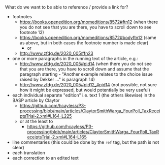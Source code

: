 What do we want to be able to reference / provide a link for?

 * footnotes
   * https://books.openedition.org/momeditions/8572#ftn12 (when there you do not see that you are there, you have to scroll down to see footnote 12)
   * https://books.openedition.org/momeditions/8572#bodyftn12 (same as above, but in both cases the footnote number is made clear)
     * or
   * http://www.zfdg.de/2020_005#fn23
 * one or more paragraphs in the running text of the article, e.g.:
   * http://www.zfdg.de/2020_005#pid14  (when there you do not see that you are there, you have to scroll down and assume that the paragraph 
   starting - "Another example relates to the choice issue raised by Dekker ..." is paragraph 14)
   * http://www.zfdg.de/2020_005#pid12_#pid14 (not possible, not sure how it might be expressed, but would potentially be very useful)
 * each individual separate "edition" i.e. text 1 (the others likewise) in the BASP article by Claytor
   * https://github.com/hcayless/P3-processing/blob/main/articles/ClaytorSmithWarga_FourPoll_TaxReceiptsTrial-2.xml#L164-L225
   * or at the least to
     * https://github.com/hcayless/P3-processing/blob/main/articles/ClaytorSmithWarga_FourPoll_TaxReceiptsTrial-2.xml#L164-L165
 * line commentaries (this could be done by the `ref` tag, but the path is not clear)
 * each translation
 * each correction to an edited text
